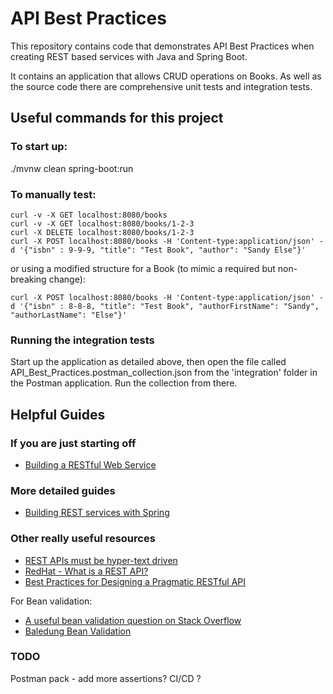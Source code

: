 # API Best Practices

This repository contains code that demonstrates API Best Practices when creating REST
based services with Java and Spring Boot.

It contains an application that allows CRUD operations on Books. As well
as the source code there are comprehensive unit tests and integration tests.

## Useful commands for this project

### To start up:
./mvnw clean spring-boot:run

### To manually test:
```
curl -v -X GET localhost:8080/books
curl -v -X GET localhost:8080/books/1-2-3
curl -X DELETE localhost:8080/books/1-2-3
curl -X POST localhost:8080/books -H 'Content-type:application/json' -d '{"isbn" : 9-9-9, "title": "Test Book", "author": "Sandy Else"}'
```
or using a modified structure for a Book (to mimic a required but non-breaking change):

```
curl -X POST localhost:8080/books -H 'Content-type:application/json' -d '{"isbn" : 8-8-8, "title": "Test Book", "authorFirstName": "Sandy", "authorLastName": "Else"}'
```

### Running the integration tests
Start up the application as detailed above, then open the file called API_Best_Practices.postman_collection.json from the 'integration' folder
in the Postman application. Run the collection from there.

## Helpful Guides

### If you are just starting off
* [Building a RESTful Web Service](https://spring.io/guides/gs/rest-service/)

### More detailed guides
* [Building REST services with Spring](https://spring.io/guides/tutorials/rest/)


### Other really useful resources
* [REST APIs must be hyper-text driven](https://roy.gbiv.com/untangled/2008/rest-apis-must-be-hypertext-driven)
* [RedHat - What is a REST API?](https://www.redhat.com/en/topics/api/what-is-a-rest-api)
* [Best Practices for Designing a Pragmatic RESTful API](https://www.vinaysahni.com/best-practices-for-a-pragmatic-restful-api#advanced-queries)

For Bean validation:
* [A useful bean validation question on Stack Overflow](https://stackoverflow.com/questions/72456958/spring-custom-validator-with-dependencies-on-other-fields)
* [Baledung Bean Validation](https://www.baeldung.com/spring-mvc-custom-validator#custom-class-level-validation)

### TODO

Postman pack - add more assertions?
CI/CD ?
